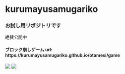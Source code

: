 <h1>kurumayusamugariko</h1>
<h3>お試し用リポジトリです</h3>
<p>絶賛公開中</p>

<h4>ブロック崩しゲーム url: https://kurumayusamugariko.github.io/otamesi/game</h4>
 
<img src="https://img.shields.io/badge/-Javascript-black.svg?logo=javascript&style=popout-square"> <img src="https://img.shields.io/badge/-Node.js-black.svg?logo=node.js&style=popout-square">

